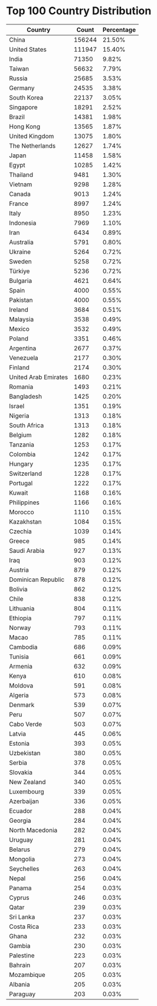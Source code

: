 # Top 100 Country Distribution
| Country | Count | Percentage |
|----|----|----|
| China | 156244 | 21.50% |
| United States | 111947 | 15.40% |
| India | 71350 | 9.82% |
| Taiwan | 56632 | 7.79% |
| Russia | 25685 | 3.53% |
| Germany | 24535 | 3.38% |
| South Korea | 22137 | 3.05% |
| Singapore | 18291 | 2.52% |
| Brazil | 14381 | 1.98% |
| Hong Kong | 13565 | 1.87% |
| United Kingdom | 13075 | 1.80% |
| The Netherlands | 12627 | 1.74% |
| Japan | 11458 | 1.58% |
| Egypt | 10285 | 1.42% |
| Thailand | 9481 | 1.30% |
| Vietnam | 9298 | 1.28% |
| Canada | 9013 | 1.24% |
| France | 8997 | 1.24% |
| Italy | 8950 | 1.23% |
| Indonesia | 7969 | 1.10% |
| Iran | 6434 | 0.89% |
| Australia | 5791 | 0.80% |
| Ukraine | 5264 | 0.72% |
| Sweden | 5258 | 0.72% |
| Türkiye | 5236 | 0.72% |
| Bulgaria | 4621 | 0.64% |
| Spain | 4000 | 0.55% |
| Pakistan | 4000 | 0.55% |
| Ireland | 3684 | 0.51% |
| Malaysia | 3538 | 0.49% |
| Mexico | 3532 | 0.49% |
| Poland | 3351 | 0.46% |
| Argentina | 2677 | 0.37% |
| Venezuela | 2177 | 0.30% |
| Finland | 2174 | 0.30% |
| United Arab Emirates | 1680 | 0.23% |
| Romania | 1493 | 0.21% |
| Bangladesh | 1425 | 0.20% |
| Israel | 1351 | 0.19% |
| Nigeria | 1313 | 0.18% |
| South Africa | 1313 | 0.18% |
| Belgium | 1282 | 0.18% |
| Tanzania | 1253 | 0.17% |
| Colombia | 1242 | 0.17% |
| Hungary | 1235 | 0.17% |
| Switzerland | 1228 | 0.17% |
| Portugal | 1222 | 0.17% |
| Kuwait | 1168 | 0.16% |
| Philippines | 1166 | 0.16% |
| Morocco | 1110 | 0.15% |
| Kazakhstan | 1084 | 0.15% |
| Czechia | 1039 | 0.14% |
| Greece | 985 | 0.14% |
| Saudi Arabia | 927 | 0.13% |
| Iraq | 903 | 0.12% |
| Austria | 879 | 0.12% |
| Dominican Republic | 878 | 0.12% |
| Bolivia | 862 | 0.12% |
| Chile | 838 | 0.12% |
| Lithuania | 804 | 0.11% |
| Ethiopia | 797 | 0.11% |
| Norway | 793 | 0.11% |
| Macao | 785 | 0.11% |
| Cambodia | 686 | 0.09% |
| Tunisia | 661 | 0.09% |
| Armenia | 632 | 0.09% |
| Kenya | 610 | 0.08% |
| Moldova | 591 | 0.08% |
| Algeria | 573 | 0.08% |
| Denmark | 539 | 0.07% |
| Peru | 507 | 0.07% |
| Cabo Verde | 503 | 0.07% |
| Latvia | 445 | 0.06% |
| Estonia | 393 | 0.05% |
| Uzbekistan | 380 | 0.05% |
| Serbia | 378 | 0.05% |
| Slovakia | 344 | 0.05% |
| New Zealand | 340 | 0.05% |
| Luxembourg | 339 | 0.05% |
| Azerbaijan | 336 | 0.05% |
| Ecuador | 288 | 0.04% |
| Georgia | 284 | 0.04% |
| North Macedonia | 282 | 0.04% |
| Uruguay | 281 | 0.04% |
| Belarus | 279 | 0.04% |
| Mongolia | 273 | 0.04% |
| Seychelles | 263 | 0.04% |
| Nepal | 256 | 0.04% |
| Panama | 254 | 0.03% |
| Cyprus | 246 | 0.03% |
| Qatar | 239 | 0.03% |
| Sri Lanka | 237 | 0.03% |
| Costa Rica | 233 | 0.03% |
| Ghana | 232 | 0.03% |
| Gambia | 230 | 0.03% |
| Palestine | 223 | 0.03% |
| Bahrain | 207 | 0.03% |
| Mozambique | 205 | 0.03% |
| Albania | 205 | 0.03% |
| Paraguay | 203 | 0.03% |
